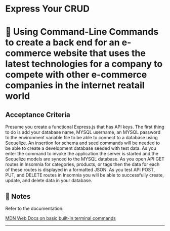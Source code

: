 # Express Your CRUD

# 📖 Using Command-Line Commands to create a back end for an e-commerce website that uses the latest technologies for a company to compete with other e-commerce companies in the internet reatail world


## Acceptance Criteria

Presume you create a functional Express.js that has API keys. The first thing to do is add your database name, MYSQL username, 
an MYSQL password to the environment variable file to be able to connect to a database using Sequelize. An insertion for schema 
and seed commands will be needed to be able to create a development database seeded with test data. As you enter the command to
invoke the application the server is started and the Sequelize models are synced to the MYSQL database. As you open API GET routes
in Insomnia for categories, products, or tags then the data for each of these routes is displayed in a formatted JSON. As you 
test API POST, PUT, and DELETE routes in Insomnia you will be able to successfully create, update, and delete data in your database.

## 📝 Notes

Refer to the documentation: 

[MDN Web Docs on basic built-in terminal commands](https://developer.mozilla.org/en-US/docs/Learn/Tools_and_testing/Understanding_client-side_tools/Command_line#Basic_built-in_terminal_commands)

---







